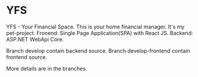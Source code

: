 # YFS
YFS - Your Financial Space. This is your home financial manager.
It's my pet-project.
  Fronend: Single Page Application(SPA) with React JS.
  Backend: ASP.NET WebApi Core. 
  
Branch develop contain backend source. 
 Branch develop-frontend contain frontend source.

More details are in the branches.
